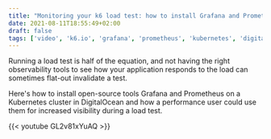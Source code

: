 ```yaml
---
title: "Monitoring your k6 load test: how to install Grafana and Prometheus on a Kubernetes cluster"
date: 2021-08-11T18:55:49+02:00
draft: false
tags: ['video', 'k6.io', 'grafana', 'prometheus', 'kubernetes', 'digitalocean', 'observability', 'performance', 'english']
---
```


Running a load test is half of the equation, and not having the right observability tools to see how your application responds to the load can sometimes flat-out invalidate a test. 

Here's how to install open-source tools Grafana and Prometheus on a Kubernetes cluster in DigitalOcean and how a performance user could use them for increased visibility during a load test.

{{< youtube GL2v81xYuAQ >}}